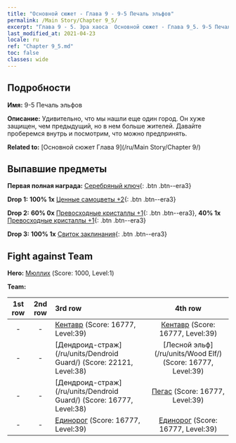 ```yaml
---
title: "Основной сюжет - Глава 9 - 9-5 Печаль эльфов"
permalink: /Main Story/Chapter 9_5/
excerpt: "Глава 9 - 5. Эра хаоса  Основной сюжет - Глава 9_5. 9-5 Печаль эльфов"
last_modified_at: 2021-04-23
locale: ru
ref: "Chapter 9_5.md"
toc: false
classes: wide
---
```


## Подробности

 **Имя:** 9-5 Печаль эльфов

 **Описание:** Удивительно, что мы нашли еще один город. Он хуже защищен, чем предыдущий, но в нем больше жителей. Давайте проберемся внутрь и посмотрим, что можно предпринять.

 **Related to:** [Основной сюжет Глава 9](/ru/Main Story/Chapter 9/)

## Выпавшие предметы

 **Первая полная награда:** [Серебряный ключ](/ItemsRU/con_693/){: .btn .btn--era3}

 **Drop 1:** **100% 1x** [Ценные самоцветы +2](/ItemsRU/mat_30/){: .btn .btn--era3}

 **Drop 2:** **60% 0x** [Превосходные кристаллы +1](/ItemsRU/mat_24/){: .btn .btn--era3}, **40% 1x** [Превосходные кристаллы +1](/ItemsRU/mat_24/){: .btn .btn--era3}

 **Drop 3:** **100% 1x** [Свиток заклинания](/ItemsRU/con_694/){: .btn .btn--era3}


## Fight against Team
 **Hero:** [Мюллих](/ru/heroes/Mullich/) (Score: 1000, Level:1)

 **Team:**


  | 1st row | 2nd row | 3rd row | 4th row |
  |:----:|:----:|:----|:----:|
  | - | - | [Кентавр](/ru/units/Centaur/) (Score: 16777, Level:39)  | [Кентавр](/ru/units/Centaur/) (Score: 16777, Level:39)  |
  | - | - | [Дендроид-страж](/ru/units/Dendroid Guard/) (Score: 22121, Level:38)  | [Лесной эльф](/ru/units/Wood Elf/) (Score: 16777, Level:39)  |
  | - | - | [Дендроид-страж](/ru/units/Dendroid Guard/) (Score: 16777, Level:38)  | [Пегас](/ru/units/Pegasus/) (Score: 16777, Level:39)  |
  | - | - | [Единорог](/ru/units/Unicorn/) (Score: 16777, Level:39)  | [Единорог](/ru/units/Unicorn/) (Score: 16777, Level:39)  |


